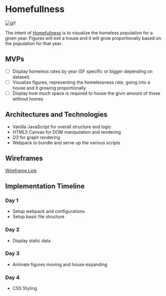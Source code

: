 # Homefullness

![gif](https://media.giphy.com/media/duKwX94oohcerw7775/giphy.gif)

The intent of 
[Homefullness](https://crgee1.github.io/Homefullness/) is to visualize the homeless population for a given year. Figures will exit a house and it will grow proportionally based on the population for that year.

## MVPs

- [ ] Display homeless rates by year (SF specific or bigger depending on dataset)
- [ ] Visualize figures, representing the homelessness rate, going into a house and it growing proportionally
- [ ] Display how much space is required to house the givin amount of those without homes

## Architectures and Technologies

* Vanilla JavaScript for overall structure and logic
* HTML5 Canvas for DOM manipulation and rendering
* D3 for graph rendering
* Webpack to bundle and serve up the various scripts

## Wireframes

[Wireframe Link](https://xd.adobe.com/view/3416aa7e-9ce0-4a51-74c2-a0bb1ac39f1f-4227/?hints=off)

## Implementation Timeline

### Day 1

* Setup webpack and configurations
* Setup basic file structure

### Day 2

* Display static data

### Day 3

* Animate figures moving and house expanding

### Day 4

* CSS Styling
